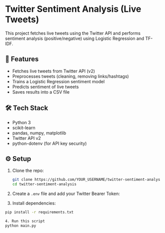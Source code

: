 # Twitter Sentiment Analysis (Live Tweets)

This project fetches live tweets using the Twitter API and performs sentiment analysis
(positive/negative) using Logistic Regression and TF-IDF.

## 🚀 Features

- Fetches live tweets from Twitter API (v2)
- Preprocesses tweets (cleaning, removing links/hashtags)
- Trains a Logistic Regression sentiment model
- Predicts sentiment of live tweets
- Saves results into a CSV file

## 🛠️ Tech Stack

- Python 3
- scikit-learn
- pandas, numpy, matplotlib
- Twitter API v2
- python-dotenv (for API key security)

## ⚙️ Setup

1. Clone the repo:

   ```bash
   git clone https://github.com/YOUR_USERNAME/twitter-sentiment-analysis.git
   cd twitter-sentiment-analysis
   ```

2. Create a `.env` file and add your Twitter Bearer Token:

3. Install dependencies:

```bash
pip install -r requirements.txt

4. Run this script
python main.py

```
